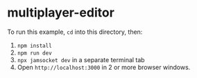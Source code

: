 # multiplayer-editor

To run this example, `cd` into this directory, then:

1. `npm install`
2. `npm run dev`
3. `npx jamsocket dev` in a separate terminal tab
4. Open `http://localhost:3000` in 2 or more browser windows.
